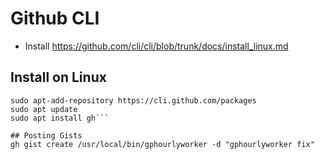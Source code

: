 # Github CLI
* Install https://github.com/cli/cli/blob/trunk/docs/install_linux.md
## Install on Linux
```sudo apt-key adv --keyserver keyserver.ubuntu.com --recv-key C99B11DEB97541F0
sudo apt-add-repository https://cli.github.com/packages
sudo apt update
sudo apt install gh```

## Posting Gists
gh gist create /usr/local/bin/gphourlyworker -d "gphourlyworker fix"